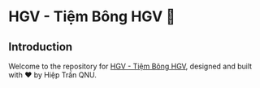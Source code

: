 # HGV - Tiệm Bông HGV 🌸

## Introduction

Welcome to the repository for [HGV - Tiệm Bông HGV](https://hieptranqnu.github.io/hgv), designed and built with :heart: by Hiệp Trần QNU.
